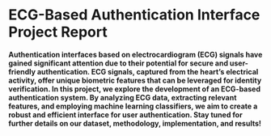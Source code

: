 # ECG-Based Authentication Interface Project Report

**Authentication interfaces based on electrocardiogram (ECG) signals have gained significant attention due to their potential for secure and user-friendly authentication. ECG signals, captured from the heart’s electrical activity, offer unique biometric features that can be leveraged for identity verification.
In this project, we explore the development of an ECG-based authentication system. By analyzing ECG data, extracting relevant features, and employing machine learning classifiers, we aim to create a robust and efficient interface for user authentication.
Stay tuned for further details on our dataset, methodology, implementation, and results!**
